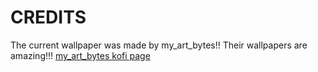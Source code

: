 # CREDITS

The current wallpaper was made by my_art_bytes!!
Their wallpapers are amazing!!!
[my_art_bytes kofi page](https://ko-fi.com/my_art_bytes)

